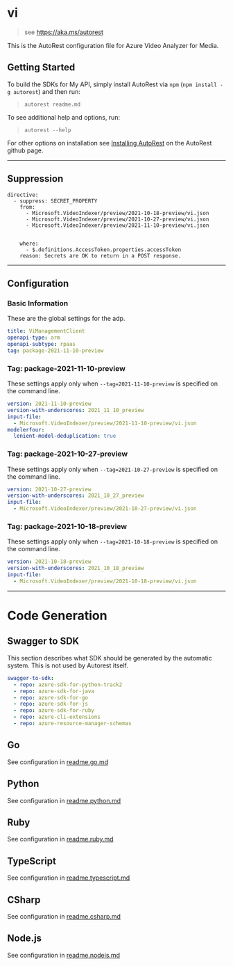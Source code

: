 # vi

> see https://aka.ms/autorest

This is the AutoRest configuration file for Azure Video Analyzer for Media.

## Getting Started

To build the SDKs for My API, simply install AutoRest via `npm` (`npm install -g autorest`) and then run:

> `autorest readme.md`

To see additional help and options, run:

> `autorest --help`

For other options on installation see [Installing AutoRest](https://aka.ms/autorest/install) on the AutoRest github page.

---

## Suppression
```
directive:
  - suppress: SECRET_PROPERTY
    from:
      - Microsoft.VideoIndexer/preview/2021-10-18-preview/vi.json
      - Microsoft.VideoIndexer/preview/2021-10-27-preview/vi.json
      - Microsoft.VideoIndexer/preview/2021-11-10-preview/vi.json


    where:
      - $.definitions.AccessToken.properties.accessToken
    reason: Secrets are OK to return in a POST response.
```
---

## Configuration

### Basic Information

These are the global settings for the adp.

```yaml
title: ViManagementClient
openapi-type: arm
openapi-subtype: rpaas
tag: package-2021-11-10-preview
```

### Tag: package-2021-11-10-preview

These settings apply only when `--tag=2021-11-10-preview` is specified on the command line.

```yaml $(tag) == 'package-2021-11-10-preview'
version: 2021-11-10-preview
version-with-underscores: 2021_11_10_preview
input-file:
  - Microsoft.VideoIndexer/preview/2021-11-10-preview/vi.json
modelerfour:
  lenient-model-deduplication: true
```
### Tag: package-2021-10-27-preview

These settings apply only when `--tag=2021-10-27-preview` is specified on the command line.

```yaml $(tag) == 'package-2021-10-27-preview'
version: 2021-10-27-preview
version-with-underscores: 2021_10_27_preview
input-file:
  - Microsoft.VideoIndexer/preview/2021-10-27-preview/vi.json
```
### Tag: package-2021-10-18-preview

These settings apply only when `--tag=2021-10-18-preview` is specified on the command line.

```yaml $(tag) == 'package-2021-10-18-preview'
version: 2021-10-18-preview
version-with-underscores: 2021_10_18_preview
input-file:
  - Microsoft.VideoIndexer/preview/2021-10-18-preview/vi.json
```


---

# Code Generation

## Swagger to SDK

This section describes what SDK should be generated by the automatic system.
This is not used by Autorest itself.

```yaml $(swagger-to-sdk)
swagger-to-sdk:
  - repo: azure-sdk-for-python-track2
  - repo: azure-sdk-for-java
  - repo: azure-sdk-for-go
  - repo: azure-sdk-for-js
  - repo: azure-sdk-for-ruby
  - repo: azure-cli-extensions
  - repo: azure-resource-manager-schemas
```

## Go

See configuration in [readme.go.md](./readme.go.md)

## Python

See configuration in [readme.python.md](./readme.python.md)

## Ruby

See configuration in [readme.ruby.md](./readme.ruby.md)

## TypeScript

See configuration in [readme.typescript.md](./readme.typescript.md)

## CSharp

See configuration in [readme.csharp.md](./readme.csharp.md)

## Node.js

See configuration in [readme.nodejs.md](./readme.nodejs.md)
